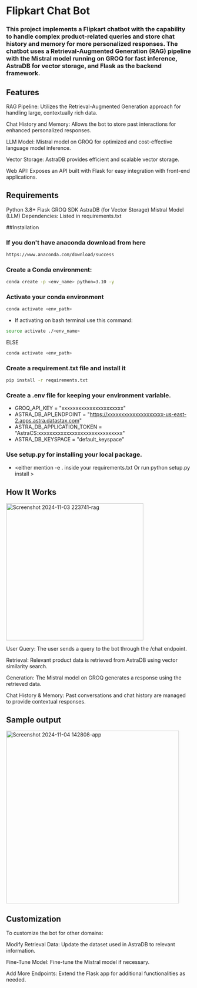  # Flipkart Chat Bot 

### This project implements a Flipkart chatbot with the capability to handle complex product-related queries and store chat history and memory for more personalized responses. The chatbot uses a Retrieval-Augmented Generation (RAG) pipeline with the Mistral model running on GROQ for fast inference, AstraDB for vector storage, and Flask as the backend framework.

## Features
RAG Pipeline: Utilizes the Retrieval-Augmented Generation approach for handling large, contextually rich data.

Chat History and Memory: Allows the bot to store past interactions for enhanced personalized responses.

LLM Model: Mistral model on GROQ for optimized and cost-effective language model inference.

Vector Storage: AstraDB provides efficient and scalable vector storage.

Web API: Exposes an API built with Flask for easy integration with front-end applications.

## Requirements

Python 3.8+
Flask
GROQ SDK
AstraDB (for Vector Storage)
Mistral Model (LLM)
Dependencies: Listed in requirements.txt


##Installation

### If you don't have anaconda download from here
```bash 
https://www.anaconda.com/download/success 
```
### Create a Conda environment:

```bash
conda create -p <env_name> python=3.10 -y
```
### Activate your conda environment

```bash
conda activate <env_path>
```
- If activating on bash terminal use this command:

```bash
source activate ./<env_name> 
```
ELSE
```bash
conda activate <env_path>
```

### Create a requirement.txt file and install it

```bash
pip install -r requirements.txt
```
### Create a .env file for keeping your environment variable.
- GROQ_API_KEY = "xxxxxxxxxxxxxxxxxxxxxx"
- ASTRA_DB_API_ENDPOINT = "https://xxxxxxxxxxxxxxxxxxxx-us-east-2.apps.astra.datastax.com"
- ASTRA_DB_APPLICATION_TOKEN = "AstraCS:xxxxxxxxxxxxxxxxxxxxxxxxxxxxxx"
- ASTRA_DB_KEYSPACE = "default_keyspace"


### Use setup.py for installing your local package.

- <either mention -e . inside your requirements.txt Or run python setup.py install >


## How It Works

<img width="373" alt="Screenshot 2024-11-03 223741-rag" src="https://github.com/user-attachments/assets/201da001-aec5-4d82-92c8-0e1e8edf2dda">

User Query: The user sends a query to the bot through the /chat endpoint.

Retrieval: Relevant product data is retrieved from AstraDB using vector similarity search.

Generation: The Mistral model on GROQ generates a response using the retrieved data.

Chat History & Memory: Past conversations and chat history are managed to provide contextual responses.

## Sample output

<img width="470" alt="Screenshot 2024-11-04 142808-app" src="https://github.com/user-attachments/assets/2cd5135c-2d54-4efb-b74f-d32fb9bc6a30">

## Customization

To customize the bot for other domains:

Modify Retrieval Data: Update the dataset used in AstraDB to relevant information.

Fine-Tune Model: Fine-tune the Mistral model if necessary.

Add More Endpoints: Extend the Flask app for additional functionalities as needed.



